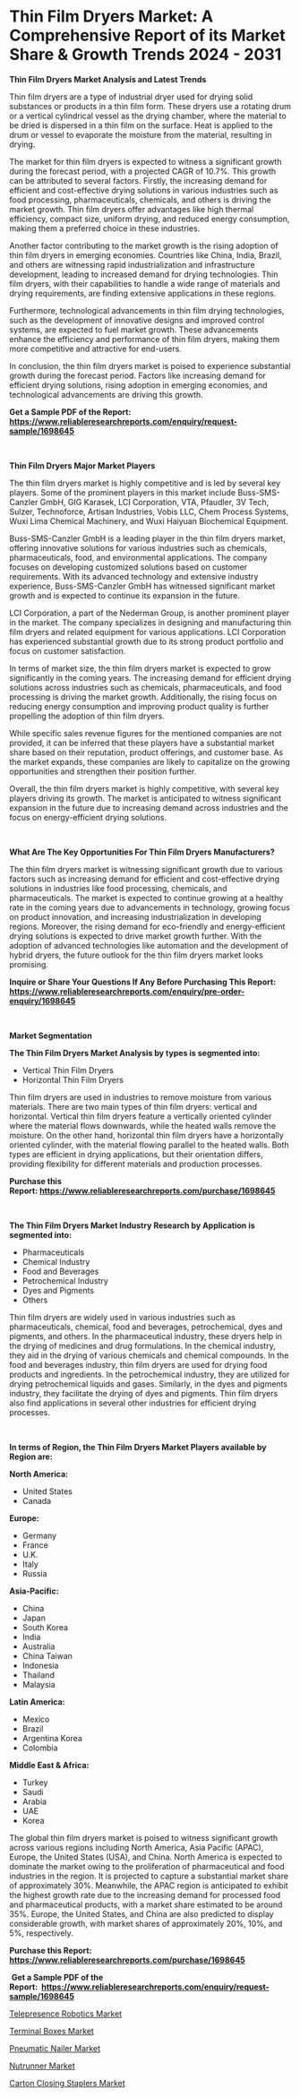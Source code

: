 <p><h1>Thin Film Dryers Market: A Comprehensive Report of its Market Share & Growth Trends 2024 - 2031</h1></p><p><strong>Thin Film Dryers Market Analysis and Latest Trends</strong></p>
<p><p>Thin film dryers are a type of industrial dryer used for drying solid substances or products in a thin film form. These dryers use a rotating drum or a vertical cylindrical vessel as the drying chamber, where the material to be dried is dispersed in a thin film on the surface. Heat is applied to the drum or vessel to evaporate the moisture from the material, resulting in drying.</p><p>The market for thin film dryers is expected to witness a significant growth during the forecast period, with a projected CAGR of 10.7%. This growth can be attributed to several factors. Firstly, the increasing demand for efficient and cost-effective drying solutions in various industries such as food processing, pharmaceuticals, chemicals, and others is driving the market growth. Thin film dryers offer advantages like high thermal efficiency, compact size, uniform drying, and reduced energy consumption, making them a preferred choice in these industries.</p><p>Another factor contributing to the market growth is the rising adoption of thin film dryers in emerging economies. Countries like China, India, Brazil, and others are witnessing rapid industrialization and infrastructure development, leading to increased demand for drying technologies. Thin film dryers, with their capabilities to handle a wide range of materials and drying requirements, are finding extensive applications in these regions.</p><p>Furthermore, technological advancements in thin film drying technologies, such as the development of innovative designs and improved control systems, are expected to fuel market growth. These advancements enhance the efficiency and performance of thin film dryers, making them more competitive and attractive for end-users.</p><p>In conclusion, the thin film dryers market is poised to experience substantial growth during the forecast period. Factors like increasing demand for efficient drying solutions, rising adoption in emerging economies, and technological advancements are driving this growth.</p></p>
<p><strong>Get a Sample PDF of the Report:&nbsp; <a href="https://www.reliableresearchreports.com/enquiry/request-sample/1698645">https://www.reliableresearchreports.com/enquiry/request-sample/1698645</a></strong></p>
<p>&nbsp;</p>
<p><strong>Thin Film Dryers Major Market Players</strong></p>
<p><p>The thin film dryers market is highly competitive and is led by several key players. Some of the prominent players in this market include Buss-SMS-Canzler GmbH, GIG Karasek, LCI Corporation, VTA, Pfaudler, 3V Tech, Sulzer, Technoforce, Artisan Industries, Vobis LLC, Chem Process Systems, Wuxi Lima Chemical Machinery, and Wuxi Haiyuan Biochemical Equipment.</p><p>Buss-SMS-Canzler GmbH is a leading player in the thin film dryers market, offering innovative solutions for various industries such as chemicals, pharmaceuticals, food, and environmental applications. The company focuses on developing customized solutions based on customer requirements. With its advanced technology and extensive industry experience, Buss-SMS-Canzler GmbH has witnessed significant market growth and is expected to continue its expansion in the future.</p><p>LCI Corporation, a part of the Nederman Group, is another prominent player in the market. The company specializes in designing and manufacturing thin film dryers and related equipment for various applications. LCI Corporation has experienced substantial growth due to its strong product portfolio and focus on customer satisfaction.</p><p>In terms of market size, the thin film dryers market is expected to grow significantly in the coming years. The increasing demand for efficient drying solutions across industries such as chemicals, pharmaceuticals, and food processing is driving the market growth. Additionally, the rising focus on reducing energy consumption and improving product quality is further propelling the adoption of thin film dryers.</p><p>While specific sales revenue figures for the mentioned companies are not provided, it can be inferred that these players have a substantial market share based on their reputation, product offerings, and customer base. As the market expands, these companies are likely to capitalize on the growing opportunities and strengthen their position further.</p><p>Overall, the thin film dryers market is highly competitive, with several key players driving its growth. The market is anticipated to witness significant expansion in the future due to increasing demand across industries and the focus on energy-efficient drying solutions.</p></p>
<p>&nbsp;</p>
<p><strong>What Are The Key Opportunities For Thin Film Dryers Manufacturers?</strong></p>
<p><p>The thin film dryers market is witnessing significant growth due to various factors such as increasing demand for efficient and cost-effective drying solutions in industries like food processing, chemicals, and pharmaceuticals. The market is expected to continue growing at a healthy rate in the coming years due to advancements in technology, growing focus on product innovation, and increasing industrialization in developing regions. Moreover, the rising demand for eco-friendly and energy-efficient drying solutions is expected to drive market growth further. With the adoption of advanced technologies like automation and the development of hybrid dryers, the future outlook for the thin film dryers market looks promising.</p></p>
<p><strong>Inquire or Share Your Questions If Any Before Purchasing This Report: <a href="https://www.reliableresearchreports.com/enquiry/pre-order-enquiry/1698645">https://www.reliableresearchreports.com/enquiry/pre-order-enquiry/1698645</a></strong></p>
<p>&nbsp;</p>
<p><strong>Market Segmentation</strong></p>
<p><strong>The Thin Film Dryers Market Analysis by types is segmented into:</strong></p>
<p><ul><li>Vertical Thin Film Dryers</li><li>Horizontal Thin Film Dryers</li></ul></p>
<p><p>Thin film dryers are used in industries to remove moisture from various materials. There are two main types of thin film dryers: vertical and horizontal. Vertical thin film dryers feature a vertically oriented cylinder where the material flows downwards, while the heated walls remove the moisture. On the other hand, horizontal thin film dryers have a horizontally oriented cylinder, with the material flowing parallel to the heated walls. Both types are efficient in drying applications, but their orientation differs, providing flexibility for different materials and production processes.</p></p>
<p><strong>Purchase this Report:&nbsp;<a href="https://www.reliableresearchreports.com/purchase/1698645">https://www.reliableresearchreports.com/purchase/1698645</a></strong></p>
<p>&nbsp;</p>
<p><strong>The Thin Film Dryers Market Industry Research by Application is segmented into:</strong></p>
<p><ul><li>Pharmaceuticals</li><li>Chemical Industry</li><li>Food and Beverages</li><li>Petrochemical Industry</li><li>Dyes and Pigments</li><li>Others</li></ul></p>
<p><p>Thin film dryers are widely used in various industries such as pharmaceuticals, chemical, food and beverages, petrochemical, dyes and pigments, and others. In the pharmaceutical industry, these dryers help in the drying of medicines and drug formulations. In the chemical industry, they aid in the drying of various chemicals and chemical compounds. In the food and beverages industry, thin film dryers are used for drying food products and ingredients. In the petrochemical industry, they are utilized for drying petrochemical liquids and gases. Similarly, in the dyes and pigments industry, they facilitate the drying of dyes and pigments. Thin film dryers also find applications in several other industries for efficient drying processes.</p></p>
<p>&nbsp;</p>
<p><strong>In terms of Region, the Thin Film Dryers Market Players available by Region are:</strong></p>
<p>
    <p> <strong> North America: </strong>
        <ul>
            <li>United States</li>
            <li>Canada</li>
        </ul>
        </p> 
    <p> <strong> Europe: </strong>
        <ul>
            <li>Germany</li>
            <li>France</li>
            <li>U.K.</li>
            <li>Italy</li>
            <li>Russia</li>
        </ul>
        </p> 
    <p> <strong> Asia-Pacific: </strong>
        <ul>
            <li>China</li>
            <li>Japan</li>
            <li>South Korea</li>
            <li>India</li>
            <li>Australia</li>
            <li>China Taiwan</li>
            <li>Indonesia</li>
            <li>Thailand</li>
            <li>Malaysia</li>
        </ul>
        </p> 
    <p> <strong> Latin America: </strong>
        <ul>
            <li>Mexico</li>
            <li>Brazil</li>
            <li>Argentina Korea</li>
            <li>Colombia</li>
        </ul>
        </p> 
    <p> <strong> Middle East & Africa: </strong>
        <ul>
            <li>Turkey</li>
            <li>Saudi</li>
            <li>Arabia</li>
            <li>UAE</li>
            <li>Korea</li>
        </ul>
    </p>
    </p>
<p><p>The global thin film dryers market is poised to witness significant growth across various regions including North America, Asia Pacific (APAC), Europe, the United States (USA), and China. North America is expected to dominate the market owing to the proliferation of pharmaceutical and food industries in the region. It is projected to capture a substantial market share of approximately 30%. Meanwhile, the APAC region is anticipated to exhibit the highest growth rate due to the increasing demand for processed food and pharmaceutical products, with a market share estimated to be around 35%. Europe, the United States, and China are also predicted to display considerable growth, with market shares of approximately 20%, 10%, and 5%, respectively.</p></p>
<p><strong>Purchase this Report: <a href="https://www.reliableresearchreports.com/purchase/1698645">https://www.reliableresearchreports.com/purchase/1698645</a></strong></p>
<p>&nbsp;<strong>Get a Sample PDF of the Report:&nbsp;&nbsp;<a href="https://www.reliableresearchreports.com/enquiry/request-sample/1698645">https://www.reliableresearchreports.com/enquiry/request-sample/1698645</a></strong></p>
<p><strong></strong></p>
<p><p><a href="https://github.com/aashishrp02/Market-Research-Report-List-1/blob/main/telepresence-robotics-market.md">Telepresence Robotics Market</a></p><p><a href="https://github.com/aashishrp/Market-Research-Report-List-1/blob/main/terminal-boxes-market.md">Terminal Boxes Market</a></p><p><a href="https://github.com/aasishrp01/Market-Research-Report-List-2/blob/main/pneumatic-nailer-market.md">Pneumatic Nailer Market</a></p><p><a href="https://github.com/dringals/Market-Research-Report-List-2/blob/main/nutrunner-market.md">Nutrunner Market</a></p><p><a href="https://github.com/Paul14Anderson63/Market-Research-Report-List-2/blob/main/carton-closing-staplers-market.md">Carton Closing Staplers Market</a></p></p>